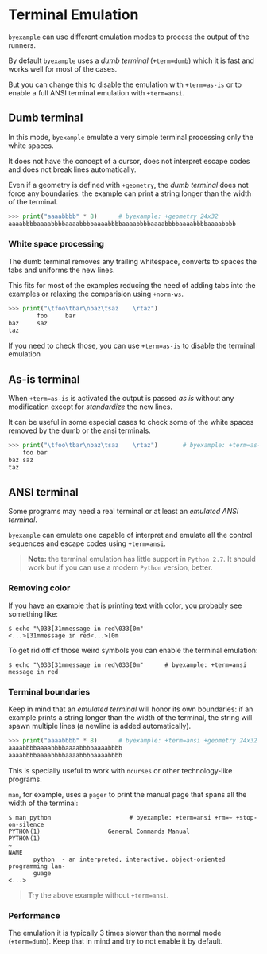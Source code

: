 <!--
Check that we have byexample installed first
$ hash byexample                                    # byexample: +fail-fast

$ alias byexample=byexample\ --pretty\ none

--
-->

# Terminal Emulation

``byexample`` can use different emulation modes to process the output of the
runners.

By default ``byexample`` uses a *dumb terminal* (``+term=dumb``) which
it is fast and works well for most of the cases.

But you can change this to disable the emulation with ``+term=as-is`` or
to enable a full ANSI terminal emulation with ``+term=ansi``.

## Dumb terminal

In this mode, ``byexample`` emulate a very simple terminal processing
only the white spaces.

It does not have the concept of a cursor, does not
interpret escape codes and does not break lines automatically.

Even if a geometry is defined with ``+geometry``, the *dumb terminal*
does not force any boundaries: the example
can print a string longer than the width of the terminal.

```python
>>> print("aaaabbbb" * 8)      # byexample: +geometry 24x32
aaaabbbbaaaabbbbaaaabbbbaaaabbbbaaaabbbbaaaabbbbaaaabbbbaaaabbbb
```

### White space processing

The dumb terminal removes any trailing whitespace, converts to spaces the tabs
and uniforms the new lines.

This fits for most of the examples reducing the need of adding tabs into the
examples or relaxing the comparision using ``+norm-ws``.

```python
>>> print("\tfoo\tbar\nbaz\tsaz    \rtaz")
        foo     bar
baz     saz
taz
```

If you need to check those, you can use ``+term=as-is`` to disable
the terminal emulation

## As-is terminal

When ``+term=as-is`` is activated the output is passed *as is* without
any modification except for *standardize* the new lines.

It can be useful in some especial cases to check some of the white spaces
removed by the dumb or the ansi terminals.

```python
>>> print("\tfoo\tbar\nbaz\tsaz    \rtaz")       # byexample: +term=as-is
	foo	bar
baz	saz    
taz
```

## ANSI terminal

Some programs may need a real terminal or at least an
*emulated ANSI terminal*.

``byexample`` can emulate one capable of interpret and emulate
all the control sequences and escape codes using ``+term=ansi``.

> **Note:** the terminal emulation has little support in ``Python 2.7``.
> It should work but if you can use a modern ``Python`` version, better.

### Removing color

If you have an example that is printing text with color, you probably see
something like:

```shell
$ echo "\033[31mmessage in red\033[0m"
<...>[31mmessage in red<...>[0m
```

To get rid off of those weird symbols you can enable the terminal emulation:

```shell
$ echo "\033[31mmessage in red\033[0m"      # byexample: +term=ansi
message in red
```

### Terminal boundaries

Keep in mind that an *emulated terminal* will honor its own boundaries: if
an example prints a string longer than the width of the terminal, the string
will spawn multiple lines (a newline is added automatically).

```python
>>> print("aaaabbbb" * 8)      # byexample: +term=ansi +geometry 24x32
aaaabbbbaaaabbbbaaaabbbbaaaabbbb
aaaabbbbaaaabbbbaaaabbbbaaaabbbb
```

This is specially useful to work with ``ncurses`` or other
technology-like programs.

``man``, for example, uses a ``pager`` to print the manual page
that spans all the width of the terminal:

```shell
$ man python                      # byexample: +term=ansi +rm=~ +stop-on-silence
PYTHON(1)                   General Commands Manual                  PYTHON(1)
~
NAME
       python  - an interpreted, interactive, object-oriented programming lan‐
       guage
<...>
```

> Try the above example without ``+term=ansi``.

<!--
$ kill %%     # byexample: -skip +pass
-->

### Performance

The emulation it is typically 3 times slower than the normal mode
(``+term=dumb``).
Keep that in mind and try to not enable it by default.


